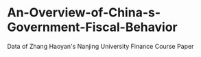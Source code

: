 # An-Overview-of-China-s-Government-Fiscal-Behavior
Data of Zhang Haoyan's Nanjing University Finance Course Paper
